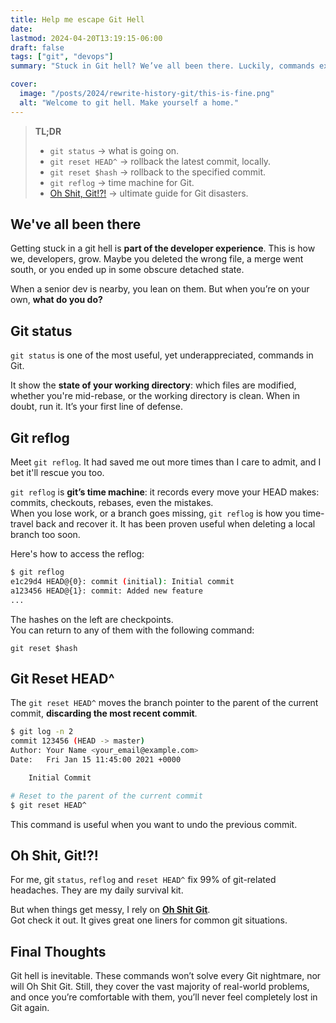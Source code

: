 ```yaml
---
title: Help me escape Git Hell
date:
lastmod: 2024-04-20T13:19:15-06:00
draft: false
tags: ["git", "devops"]
summary: "Stuck in Git hell? We’ve all been there. Luckily, commands exists to get us out."

cover:
  image: "/posts/2024/rewrite-history-git/this-is-fine.png"
  alt: "Welcome to git hell. Make yourself a home."
---
```


> **TL;DR**
>
> - `git status` -> what is going on.
> - `git reset HEAD^` -> rollback the latest commit, locally.
> - `git reset $hash` -> rollback to the specified commit.
> - `git reflog` -> time machine for Git.
> - [Oh Shit, Git!?!](https://ohshitgit.com/) -> ultimate guide for Git disasters.

## We've all been there

<!-- > _His palms are sweaty, staring at this git history,_ > _PR is not ready, code is spaghetti_
>
> - Eminem, maybe -->

Getting stuck in a git hell is **part of the developer experience**. This is how we, developers, grow.
Maybe you deleted the wrong file, a merge went south, or you ended up in some obscure detached state.

When a senior dev is nearby, you lean on them. But when you’re on your own, **what do you do?**

## Git status

`git status` is one of the most useful, yet underappreciated, commands in Git.

It show the **state of your working directory**: which files are modified, whether you're mid-rebase, or the working directory is clean. When in doubt, run it. It’s your first line of defense.

## Git reflog

Meet `git reflog`. It had saved me out more times than I care to admit, and I bet it'll rescue you too.

`git reflog` is **git’s time machine**: it records every move your HEAD makes: commits, checkouts, rebases, even the mistakes.  
When you lose work, or a branch goes missing, `git reflog` is how you time-travel back and recover it. It has been proven useful when deleting a local branch too soon.

Here's how to access the reflog:

```bash
$ git reflog
e1c29d4 HEAD@{0}: commit (initial): Initial commit
a123456 HEAD@{1}: commit: Added new feature
...
```

The hashes on the left are checkpoints.  
You can return to any of them with the following command:

```
git reset $hash
```

## Git Reset HEAD^

The `git reset HEAD^` moves the branch pointer to the parent of the current commit, **discarding the most recent commit**.

```bash
$ git log -n 2
commit 123456 (HEAD -> master)
Author: Your Name <your_email@example.com>
Date:   Fri Jan 15 11:45:00 2021 +0000

    Initial Commit

# Reset to the parent of the current commit
$ git reset HEAD^
```

This command is useful when you want to undo the previous commit.

## Oh Shit, Git!?!

For me, git `status`, `reflog` and `reset HEAD^` fix 99% of git-related headaches. They are my daily survival kit.

But when things get messy, I rely on **[Oh Shit Git](https://ohshitgit.com/)**.  
Got check it out. It gives great one liners for common git situations.

## Final Thoughts

Git hell is inevitable. These commands won’t solve every Git nightmare, nor will Oh Shit Git.
Still, they cover the vast majority of real-world problems, and once you’re comfortable with them, you’ll never feel completely lost in Git again.
